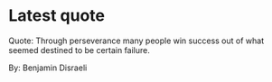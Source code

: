 # Latest quote 

Quote: Through perseverance many people win success out of what seemed destined to be certain failure. 

By: Benjamin Disraeli